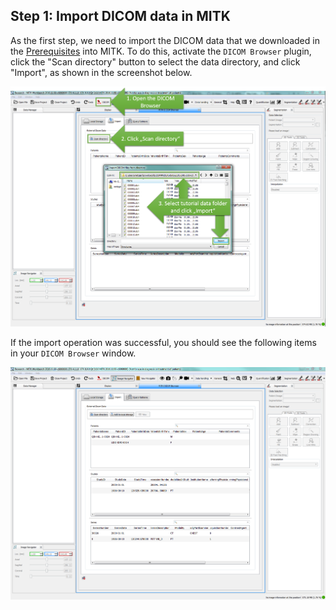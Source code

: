 ## Step 1: Import DICOM data in MITK

As the first step, we need to import the DICOM data that we downloaded in the [Prerequisites](/gitbook/prerequisites.md) into MITK. To do this, activate the `DICOM Browser` plugin, click the "Scan directory" button to select the data directory, and click "Import", as shown in the screenshot below. 

![](/gitbook/assets/mitk-dicom-import.png)

If the import operation was successful, you should see the following items in your `DICOM Browser` window.

![](/gitbook/assets/mitk-dicom-data-imported.png)